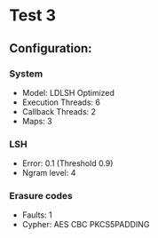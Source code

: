 # Test 3

## Configuration:

### System

* Model: LDLSH Optimized
* Execution Threads: 6
* Callback Threads: 2
* Maps: 3

### LSH

* Error: 0.1 (Threshold 0.9)
* Ngram level: 4

### Erasure codes

* Faults: 1
* Cypher: AES CBC PKCS5PADDING
